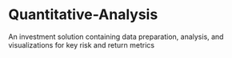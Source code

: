 # Quantitative-Analysis
An investment solution containing data preparation, analysis, and visualizations for key risk and return metrics
